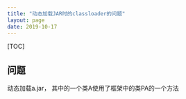 ```yaml
---
title: "动态加载JAR时的classloader的问题"
layout: page
date: 2019-10-17
---
```

[TOC]


## 问题
动态加载a.jar， 其中的一个类A使用了框架中的类PA的一个方法

